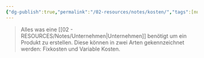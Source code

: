 ```yaml
---
{"dg-publish":true,"permalink":"/02-resources/notes/kosten/","tags":[null],"noteIcon":"","updated":"2024-06-10T02:02:17.000+02:00"}
---
```


> Alles was eine [[02 - RESOURCES/Notes/Unternehmen\|Unternehmen]] benötigt um ein Produkt zu erstellen.
> Diese können in zwei Arten gekennzeichnet werden: Fixkosten und Variable Kosten.